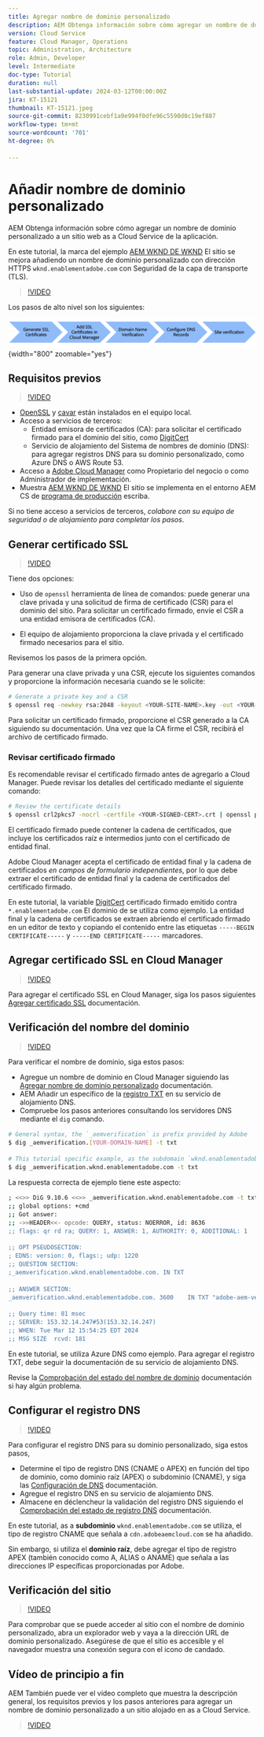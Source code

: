 ```yaml
---
title: Agregar nombre de dominio personalizado
description: AEM Obtenga información sobre cómo agregar un nombre de dominio personalizado a la lista de nombres de dominio como sitio alojado en un servicio en la nube de.
version: Cloud Service
feature: Cloud Manager, Operations
topic: Administration, Architecture
role: Admin, Developer
level: Intermediate
doc-type: Tutorial
duration: null
last-substantial-update: 2024-03-12T00:00:00Z
jira: KT-15121
thumbnail: KT-15121.jpeg
source-git-commit: 8230991cebf1a9e994f0dfe96c5590d0c19ef887
workflow-type: tm+mt
source-wordcount: '701'
ht-degree: 0%

---
```



# Añadir nombre de dominio personalizado

AEM Obtenga información sobre cómo agregar un nombre de dominio personalizado a un sitio web as a Cloud Service de la aplicación.

En este tutorial, la marca del ejemplo [AEM WKND DE WKND](https://github.com/adobe/aem-guides-wknd) El sitio se mejora añadiendo un nombre de dominio personalizado con dirección HTTPS `wknd.enablementadobe.com` con Seguridad de la capa de transporte (TLS).

>[!VIDEO](https://video.tv.adobe.com/v/3427903?quality=12&learn=on)

Los pasos de alto nivel son los siguientes:

![Nombre de dominio personalizado alto](./assets/add-custom-domain-name-steps.png){width="800" zoomable="yes"}

## Requisitos previos

>[!VIDEO](https://video.tv.adobe.com/v/3427909?quality=12&learn=on)

- [OpenSSL](https://www.openssl.org/) y [cavar](https://www.isc.org/blogs/dns-checker/) están instalados en el equipo local.
- Acceso a servicios de terceros:
   - Entidad emisora de certificados (CA): para solicitar el certificado firmado para el dominio del sitio, como [DigitCert](https://www.digicert.com/)
   - Servicio de alojamiento del Sistema de nombres de dominio (DNS): para agregar registros DNS para su dominio personalizado, como Azure DNS o AWS Route 53.
- Acceso a [Adobe Cloud Manager](https://my.cloudmanager.adobe.com/) como Propietario del negocio o como Administrador de implementación.
- Muestra [AEM WKND DE WKND](https://github.com/adobe/aem-guides-wknd) El sitio se implementa en el entorno AEM CS de [programa de producción](https://experienceleague.adobe.com/en/docs/experience-manager-cloud-service/content/implementing/using-cloud-manager/programs/introduction-production-programs) escriba.

Si no tiene acceso a servicios de terceros, _colabore con su equipo de seguridad o de alojamiento para completar los pasos_.

## Generar certificado SSL

>[!VIDEO](https://video.tv.adobe.com/v/3427908?quality=12&learn=on)

Tiene dos opciones:

- Uso de `openssl` herramienta de línea de comandos: puede generar una clave privada y una solicitud de firma de certificado (CSR) para el dominio del sitio. Para solicitar un certificado firmado, envíe el CSR a una entidad emisora de certificados (CA).

- El equipo de alojamiento proporciona la clave privada y el certificado firmado necesarios para el sitio.

Revisemos los pasos de la primera opción.

Para generar una clave privada y una CSR, ejecute los siguientes comandos y proporcione la información necesaria cuando se le solicite:

```bash
# Generate a private key and a CSR
$ openssl req -newkey rsa:2048 -keyout <YOUR-SITE-NAME>.key -out <YOUR-SITE-NAME>.csr -nodes
```

Para solicitar un certificado firmado, proporcione el CSR generado a la CA siguiendo su documentación. Una vez que la CA firme el CSR, recibirá el archivo de certificado firmado.

### Revisar certificado firmado

Es recomendable revisar el certificado firmado antes de agregarlo a Cloud Manager. Puede revisar los detalles del certificado mediante el siguiente comando:

```bash
# Review the certificate details
$ openssl crl2pkcs7 -nocrl -certfile <YOUR-SIGNED-CERT>.crt | openssl pkcs7 -print_certs -noout
```

El certificado firmado puede contener la cadena de certificados, que incluye los certificados raíz e intermedios junto con el certificado de entidad final.

Adobe Cloud Manager acepta el certificado de entidad final y la cadena de certificados _en campos de formulario independientes_, por lo que debe extraer el certificado de entidad final y la cadena de certificados del certificado firmado.

En este tutorial, la variable [DigitCert](https://www.digicert.com/) certificado firmado emitido contra `*.enablementadobe.com` El dominio de se utiliza como ejemplo. La entidad final y la cadena de certificados se extraen abriendo el certificado firmado en un editor de texto y copiando el contenido entre las etiquetas `-----BEGIN CERTIFICATE-----` y `-----END CERTIFICATE-----` marcadores.

## Agregar certificado SSL en Cloud Manager

>[!VIDEO](https://video.tv.adobe.com/v/3427906?quality=12&learn=on)

Para agregar el certificado SSL en Cloud Manager, siga los pasos siguientes [Agregar certificado SSL](https://experienceleague.adobe.com/en/docs/experience-manager-cloud-service/content/implementing/using-cloud-manager/manage-ssl-certificates/add-ssl-certificate) documentación.

## Verificación del nombre del dominio

>[!VIDEO](https://video.tv.adobe.com/v/3427905?quality=12&learn=on)

Para verificar el nombre de dominio, siga estos pasos:

- Agregue un nombre de dominio en Cloud Manager siguiendo las [Agregar nombre de dominio personalizado](https://experienceleague.adobe.com/en/docs/experience-manager-cloud-service/content/implementing/using-cloud-manager/custom-domain-names/add-custom-domain-name) documentación.
- AEM Añadir un específico de la [registro TXT](https://experienceleague.adobe.com/en/docs/experience-manager-cloud-service/content/implementing/using-cloud-manager/custom-domain-names/add-text-record) en su servicio de alojamiento DNS.
- Compruebe los pasos anteriores consultando los servidores DNS mediante el `dig` comando.

```bash
# General syntax, the `_aemverification` is prefix provided by Adobe
$ dig _aemverification.[YOUR-DOMAIN-NAME] -t txt

# This tutorial specific example, as the subdomain `wknd.enablementadobe.com` is used
$ dig _aemverification.wknd.enablementadobe.com -t txt
```

La respuesta correcta de ejemplo tiene este aspecto:

```bash
; <<>> DiG 9.10.6 <<>> _aemverification.wknd.enablementadobe.com -t txt
;; global options: +cmd
;; Got answer:
;; ->>HEADER<<- opcode: QUERY, status: NOERROR, id: 8636
;; flags: qr rd ra; QUERY: 1, ANSWER: 1, AUTHORITY: 0, ADDITIONAL: 1

;; OPT PSEUDOSECTION:
; EDNS: version: 0, flags:; udp: 1220
;; QUESTION SECTION:
;_aemverification.wknd.enablementadobe.com. IN TXT

;; ANSWER SECTION:
_aemverification.wknd.enablementadobe.com. 3600    IN TXT "adobe-aem-verification=wknd.enablementadobe.com/105881/991000/bef0e843-9280-4385-9984-357ed9a4217b"

;; Query time: 81 msec
;; SERVER: 153.32.14.247#53(153.32.14.247)
;; WHEN: Tue Mar 12 15:54:25 EDT 2024
;; MSG SIZE  rcvd: 181
```

En este tutorial, se utiliza Azure DNS como ejemplo. Para agregar el registro TXT, debe seguir la documentación de su servicio de alojamiento DNS.

Revise la [Comprobación del estado del nombre de dominio](https://experienceleague.adobe.com/en/docs/experience-manager-cloud-service/content/implementing/using-cloud-manager/custom-domain-names/check-domain-name-status) documentación si hay algún problema.

## Configurar el registro DNS

>[!VIDEO](https://video.tv.adobe.com/v/3427907?quality=12&learn=on)

Para configurar el registro DNS para su dominio personalizado, siga estos pasos,

- Determine el tipo de registro DNS (CNAME o APEX) en función del tipo de dominio, como dominio raíz (APEX) o subdominio (CNAME), y siga las [Configuración de DNS](https://experienceleague.adobe.com/en/docs/experience-manager-cloud-service/content/implementing/using-cloud-manager/custom-domain-names/configure-dns-settings) documentación.
- Agregue el registro DNS en su servicio de alojamiento DNS.
- Almacene en déclencheur la validación del registro DNS siguiendo el [Comprobación del estado de registro DNS](https://experienceleague.adobe.com/en/docs/experience-manager-cloud-service/content/implementing/using-cloud-manager/custom-domain-names/check-dns-record-status) documentación.

En este tutorial, as a **subdominio** `wknd.enablementadobe.com` se utiliza, el tipo de registro CNAME que señala a `cdn.adobeaemcloud.com` se ha añadido.

Sin embargo, si utiliza el **dominio raíz**, debe agregar el tipo de registro APEX (también conocido como A, ALIAS o ANAME) que señala a las direcciones IP específicas proporcionadas por Adobe.

## Verificación del sitio

>[!VIDEO](https://video.tv.adobe.com/v/3427904?quality=12&learn=on)

Para comprobar que se puede acceder al sitio con el nombre de dominio personalizado, abra un explorador web y vaya a la dirección URL de dominio personalizado. Asegúrese de que el sitio es accesible y el navegador muestra una conexión segura con el icono de candado.

## Vídeo de principio a fin

AEM También puede ver el vídeo completo que muestra la descripción general, los requisitos previos y los pasos anteriores para agregar un nombre de dominio personalizado a un sitio alojado en as a Cloud Service.

>[!VIDEO](https://video.tv.adobe.com/v/3427817?quality=12&learn=on)


